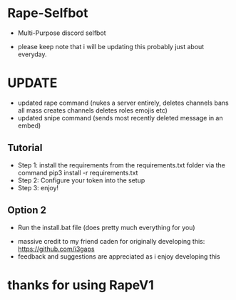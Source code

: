 # Rape-Selfbot
- Multi-Purpose discord selfbot
* please keep note that i will be updating this probably just about everyday.

# **UPDATE**
- updated rape command (nukes a server entirely, deletes channels bans all mass creates channels deletes roles emojis etc)
- updated snipe command (sends most recently deleted message in an embed)

## Tutorial
- Step 1: install the requirements from the requirements.txt folder via the command pip3 install -r requirements.txt
- Step 2: Configure your token into the setup 
- Step 3: enjoy!

## Option 2
- Run the install.bat file (does pretty much everything for you)



* massive credit to my friend caden for originally developing this: https://github.com/i3gaps
* feedback and suggestions are appreciated as i enjoy developing this
# thanks for using RapeV1
